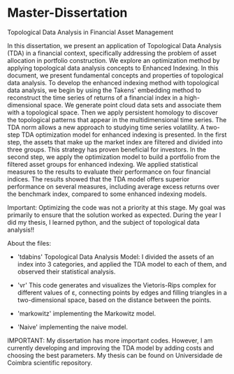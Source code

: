 # Master-Dissertation
Topological Data Analysis in Financial Asset Management


In this dissertation, we present an application of Topological Data Analysis (TDA) in a financial context, specifically addressing the problem of asset allocation in portfolio construction. We explore an optimization method by applying topological data analysis concepts to Enhanced Indexing. In this document, we present fundamental concepts and properties of topological data analysis. To develop the enhanced indexing method with topological data analysis, we begin by using the Takens' embedding method to reconstruct the time series of returns of a financial index in a high-dimensional space. We generate point cloud data sets and associate them with a topological space. Then we apply persistent homology to discover the topological patterns that appear in the multidimensional time series. The TDA norm allows a new approach to studying time series volatility. A two-step TDA optimization model for enhanced indexing is presented. In the first step, the assets that make up the market index are filtered and divided into three groups. This strategy has proven beneficial for investors. In the second step, we apply the optimization model to build a portfolio from the filtered asset groups for enhanced indexing. We applied statistical measures to the results to evaluate their performance on four financial indices. The results showed that the TDA model offers superior performance on several measures, including average excess returns over the benchmark index, compared to some enhanced indexing models.

Important: Optimizing the code was not a priority at this stage. My goal was primarily to ensure that the solution worked as expected.
During the year I did my thesis, I learned python, and the subject of topological data analysis!!

About the files:


- 'tdabins'
  Topological Data Analysis Model: I divided the assets of an index into 3 categories, 
and applied the TDA model to each of them, and observed their statistical analysis.


- 'vr'
  This code generates and visualizes the Vietoris-Rips complex for different values of ε, connecting points by edges and filling triangles in a two-dimensional space, based on the distance between the points.

- 'markowitz'
 implementing the Markowitz model.

- 'Naive'
  implementing the naive model.

IMPORTANT: My dissertation has more important codes. However, I am currently developing and improving the TDA model by adding costs and choosing the best parameters. 
My thesis can be found on Universidade de Coimbra scientific repository.


